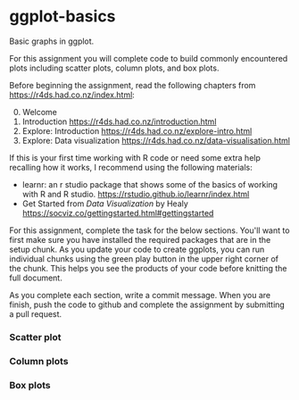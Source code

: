 # ggplot-basics
Basic graphs in ggplot.

For this assignment you will complete code to build commonly encountered plots including scatter plots, column plots, and box plots.

Before beginning the assignment, read the following chapters from https://r4ds.had.co.nz/index.html:

0. Welcome
1. Introduction https://r4ds.had.co.nz/introduction.html
2. Explore: Introduction https://r4ds.had.co.nz/explore-intro.html
3. Explore: Data visualization https://r4ds.had.co.nz/data-visualisation.html

If this is your first time working with R code or need some extra help recalling how it works, I recommend using the following materials:

- learnr: an r studio package that shows some of the basics of working with R and R studio. https://rstudio.github.io/learnr/index.html 
- Get Started from *Data Visualization* by Healy https://socviz.co/gettingstarted.html#gettingstarted

For this assignment, complete the task for the below sections. You'll want to first make sure you have installed the required packages that are in the setup chunk. As you update your code to create ggplots, you can run individual chunks using the green play button in the upper right corner of the chunk. This helps you see the products of your code before knitting the full document.

As you complete each section, write a commit message. When you are finish, push the code to github and complete the assignment by submitting a pull request.

### Scatter plot


### Column plots

### Box plots
